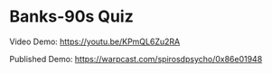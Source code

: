 # Banks-90s Quiz

Video Demo: https://youtu.be/KPmQL6Zu2RA

Published Demo: https://warpcast.com/spirosdpsycho/0x86e01948

